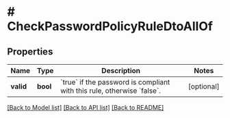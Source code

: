 # # CheckPasswordPolicyRuleDtoAllOf

## Properties

Name | Type | Description | Notes
------------ | ------------- | ------------- | -------------
**valid** | **bool** | &#x60;true&#x60; if the password is compliant with this rule, otherwise &#x60;false&#x60;. | [optional]

[[Back to Model list]](../../README.md#models) [[Back to API list]](../../README.md#endpoints) [[Back to README]](../../README.md)
